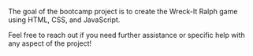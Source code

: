 The goal of the bootcamp project is to create the Wreck-It Ralph game using HTML, CSS, and JavaScript.

Feel free to reach out if you need further assistance or specific help with any aspect of the project!
